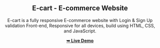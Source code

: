 <div align="center">
  <h2 align="center">E-cart - E-commerce Website</h2>

  E-cart is a fully responsive E-commerce website with Login & Sign Up validation Front-end, Responsive for all devices, build using HTML, CSS, and JavaScript.

  <a href="https://mahe008.github.io/E-com_FE/"><strong>➥ Live Demo</strong></a>
</div>

